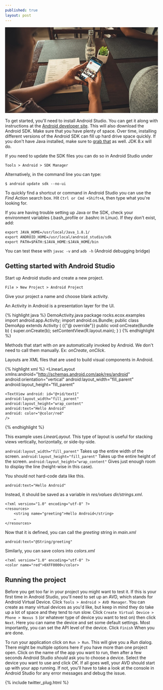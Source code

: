 ```yaml
---
published: true
layout: post
---
```

![Android phone](/images/android_desk.jpg)

To get started, you'll need to install Android Studio. You can get it along with instructions at the [Android developer site](https://developer.android.com/sdk/installing/index.html). This will also download the Android SDK. Make sure that you have plenty of space. Over time, installing different versions of the Android SDK can fill up hard drive space quickly. If you don't have Java installed, make sure to [grab that](http://www.oracle.com/technetwork/java/javase/downloads/index.html) as well. JDK 8.x will do.

If you need to update the SDK files you can do so in Android Studio under

    Tools > Android > SDK Manager

Alternatively, in the command line you can type:

    $ android update sdk --no-ui

To quickly find a shortcut or command in Android Studio you can use the _Find Action_ search box. Hit `Ctrl or Cmd +Shift+A`, then type what you're looking for.

If you are having trouble setting up Java or the SDK, check your environment variables (.bash_profile or .bashrc in Linux).
If they don't exist, add:

    export JAVA_HOME=/usr/local/Java_1.8.1/
    export ANDROID_HOME=/usr/local/android_studio/sdk
    export PATH=$PATH:$JAVA_HOME:$JAVA_HOME/bin

You can test these with `javac -v` and `adb -h` (Android debugging bridge)

## Getting started with Android Studio

Start up Android studio and create a new project.

    File > New Project > Android Project

Give your project a name and choose blank activity.

An Activity in Android is a presentation layer for the UI.

{% highlight java %}
DemoActivity.java
package rocks.ecox.examples
import android.app.Activity;
import android.os.Bundle;
public class DemoApp extends Activity
(
	{{"@ override"}}
	public void onCreate(Bundle b)
	{
		super.onCreate(b);
		setContentView(R.layout.main);
	}
)
{% endhighlight %}


Methods that start with _on_ are automatically invoked by Android. We don't need to call them manually. Ex: _onCreate_, _onClick_.

Layouts are XML files that are used to build visual components in Android.

{% highlight xml %}
<LinearLayout xmlns:android="http://schemas.android.com/apk/res/android"
android:orientation="vertical"
android:layout_width="fill_parent"
android:layout_height="fill_parent"
>
	<TextView android: id="@+id/text1"
	android:layout_width="fill_parent"
	android:layout_height="wrap_content"
	android:text="Hello Android"
	android: color="@color/red"
	/>
</LinearLayout>
{% endhighlight %}

This example uses _LinearLayout_. This type of layout is useful for stacking views vertically, horizontally, or side-by-side.

`android:layout_width="fill_parent"` Takes up the entire width of the screen.
`android:layout_height="fill_parent"` Takes up the entire height of the screen.
`android:layout_height="wrap_content"` Gives just enough room to display the line (height-wise in this case).

You should not hard-code data like this.

    android:text="Hello Android"

Instead, it should be saved as a variable in _res/values dir/strings.xml_.

```
<?xml version="1.0" encoding="utf-8" ?>
<resources>
	<string name="greeting">Hello Android</string>
	…
</resources>
```

Now that it is defined, you can call the _greeting_ string in _main.xml_

    android:text="@String/greeting"

Similarly, you can save colors into _colors.xml_

```
<?xml version="1.0" encoding="utf-8" ?>
<color name="red">0XFF0000</color>
```

## Running the project

Before you get too far in your project you might want to test it. If this is your first time in Android Studio, you'll need to set up an AVD, which stands for Android Virtual Device. Click `Tools > Android > AVD Manager`. You can create as many virtual devices as you'd like, but keep in mind they do take up a lot of space and they tend to run slow.
Click `Create Virtual Device > Phone > Nexus 5` (or whatever type of device you want to test on) then click `Next`. Here you can name the device and set some default settings. Most importantly, you can set the API level of the device. Click `Finish` When you are done.

To run your application click on `Run > Run`. This will give you a _Run_ dialog. There might be multiple options here if you have more than one project open. Click on the name of the app you want to run, then after a few seconds Android Studio _should_ ask you to choose a device. Select the device you want to use and click _OK_. If all goes well, your AVD should start up with your app running. If not, you'll have to take a look at the console in Android Studio for any error messages and debug the issue.

{% include twitter_plug.html %}
